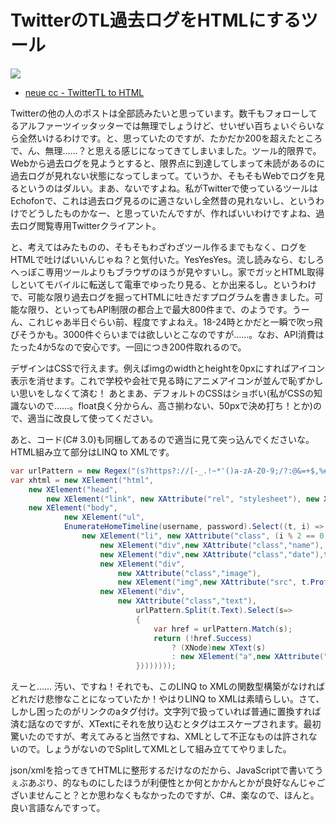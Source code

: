 # TwitterのTL過去ログをHTMLにするツール

<p class="noindent">
	<img src="http://neue.cc/wp-content/uploads/image/twittertltohtml.jpg">
</p>

* [neue cc - TwitterTL to HTML](http://neue.cc/software/twittertltohtml "neue cc - TwitterTL to HTML")

Twitterの他の人のポストは全部読みたいと思っています。数千もフォローしてるアルファーツイッタッターでは無理でしょうけど、せいぜい百ちょいぐらいなら全然いけるわけです。と、思っていたのですが、たかだか200を超えたところで、ん、無理……？と思える感じになってきてしまいました。ツール的限界で。Webから過去ログを見ようとすると、限界点に到達してしまって未読があるのに過去ログが見れない状態になってしまって。ていうか、そもそもWebでログを見るというのはダルい。まあ、ないですよね。私がTwitterで使っているツールはEchofonで、これは過去ログ見るのに適さないし全然昔の見れないし、というわけでどうしたものかなー、と思っていたんですが、作ればいいわけですよね、過去ログ閲覧専用Twitterクライアント。

と、考えてはみたものの、そもそもわざわざツール作るまでもなく、ログをHTMLで吐けばいいんじゃね？と気付いた。YesYesYes。流し読みなら、むしろへっぽこ専用ツールよりもブラウザのほうが見やすいし。家でガッとHTML取得しといてモバイルに転送して電車でゆったり見る、とか出来るし。というわけで、可能な限り過去ログを掘ってHTMLに吐きだすプログラムを書きました。可能な限り、といってもAPI制限の都合上で最大800件まで、のようです。うーん、これじゃあ半日ぐらい前、程度ですよねえ。18-24時とかだと一瞬で吹っ飛びそうかも。3000件ぐらいまでは欲しいとこなのですが……。なお、API消費はたった4か5なので安心です。一回につき200件取れるので。

デザインはCSSで行えます。例えばimgのwidthとheightを0pxにすればアイコン表示を消せます。これで学校や会社で見る時にアニメアイコンが並んで恥ずかしい思いをしなくて済む！ あとまあ、デフォルトのCSSはショボい(私がCSSの知識ないので……。float良く分からん、高さ揃わない、50pxで決め打ち！とか)ので、適当に改良して使ってください。

あと、コード(C# 3.0)も同梱してあるので適当に見て突っ込んでくださいな。HTML組み立て部分はLINQ to XMLです。

```csharp
var urlPattern = new Regex("(s?https?://[-_.!~*'()a-zA-Z0-9;/?:@&=+$,%#]+)");
var xhtml = new XElement("html",
    new XElement("head",
        new XElement("link", new XAttribute("rel", "stylesheet"), new XAttribute("href", "style.css"))),
    new XElement("body",
            new XElement("ul",
            EnumerateHomeTimeline(username, password).Select((t, i) =>
                new XElement("li", new XAttribute("class", (i % 2 == 0 ? "even" : "odd")),
                    new XElement("div",new XAttribute("class","name"), t.ScreenName),
                    new XElement("div",new XAttribute("class","date"),t.CreatedAt.ToString("G")),
                    new XElement("div",
                        new XAttribute("class","image"),
                        new XElement("img",new XAttribute("src", t.ProfileImageUrl))),
                    new XElement("div",
                        new XAttribute("class","text"),
                            urlPattern.Split(t.Text).Select(s=>
                            {
                                var href = urlPattern.Match(s);
                                return (!href.Success) 
                                    ? (XNode)new XText(s)
                                    : new XElement("a",new XAttribute("href",href.Value),href.Value);
                            })))))));
```

えーと…… 汚い、ですね！それでも、このLINQ to XMLの関数型構築がなければどれだけ悲惨なことになっていたか！やはりLINQ to XMLは素晴らしい。さて、しかし困ったのがリンクのaタグ付け。文字列で扱っていれば普通に置換すれば済む話なのですが、XTextにそれを放り込むとタグはエスケープされます。最初驚いたのですが、考えてみると当然ですね、XMLとして不正なものは許されないので。しょうがないのでSplitしてXMLとして組み立ててやりました。

json/xmlを拾ってきてHTMLに整形するだけなのだから、JavaScriptで書いてうぇぶあぷり、的なものにしたほうが利便性とか何とかかんとかが良好なんじゃございませんこと？とか思わなくもなかったのですが、C#、楽なので、ほんと。良い言語なんですって。